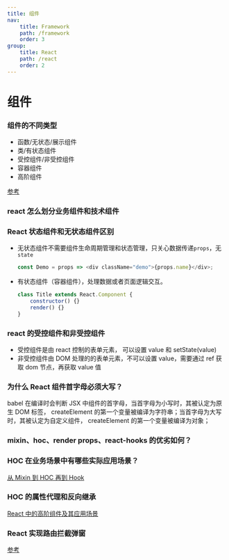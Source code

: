 ```yaml
---
title: 组件
nav:
    title: Framework
    path: /framework
    order: 3
group:
    title: React
    path: /react
    order: 2
---
```


# 组件

### 组件的不同类型

-   函数/无状态/展示组件
-   类/有状态组件
-   受控组件/非受控组件
-   容器组件
-   高阶组件

[参考](https://www.cnblogs.com/fundebug/p/10953170.html)

### react 怎么划分业务组件和技术组件

### React 状态组件和无状态组件区别

-   无状态组件不需要组件生命周期管理和状态管理，只关心数据传递`props`，无`state`
    ```js
    const Demo = props => <div className="demo">{props.name}</div>;
    ```
-   有状态组件（容器组件），处理数据或者页面逻辑交互。
    ```js
    class Title extends React.Component {
        constructor() {}
        render() {}
    }
    ```

### react 的受控组件和非受控组件

-   受控组件是由 react 控制的表单元素， 可以设置 value 和 setState(value)
-   非受控组件由 DOM 处理的的表单元素，不可以设置 value，需要通过 ref 获取 dom 节点，再获取 value 值

### 为什么 React 组件首字母必须大写？

babel 在编译时会判断 JSX 中组件的首字母，当首字母为小写时，其被认定为原生 DOM 标签， createElement 的第一个变量被编译为字符串；当首字母为大写时，其被认定为自定义组件， createElement 的第一个变量被编译为对象；

### mixin、hoc、render props、react-hooks 的优劣如何？

### HOC 在业务场景中有哪些实际应用场景？

[从 Mixin 到 HOC 再到 Hook](https://juejin.cn/post/6844903815762673671#heading-21)

### HOC 的属性代理和反向继承

[React 中的高阶组件及其应用场景](https://juejin.cn/post/6844903782355042312)

### React 实现路由拦截弹窗

[参考](https://juejin.cn/post/6871018004289683463)
